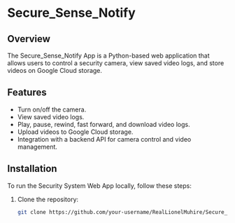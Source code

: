 # Secure_Sense_Notify

## Overview

The Secure_Sense_Notify App is a Python-based web application that allows users to control a security camera, view saved video logs, and store videos on Google Cloud storage.

## Features

- Turn on/off the camera.
- View saved video logs.
- Play, pause, rewind, fast forward, and download video logs.
- Upload videos to Google Cloud storage.
- Integration with a backend API for camera control and video management.

## Installation

To run the Security System Web App locally, follow these steps:

1. Clone the repository:

   ```bash
   git clone https://github.com/your-username/RealLionelMuhire/Secure_Sense_Notify.git

